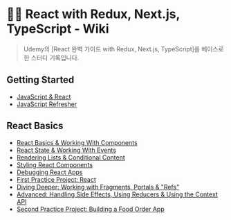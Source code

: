 # ✍🏻 React with Redux, Next.js, TypeScript - Wiki

> Udemy의 [React 완벽 가이드 with Redux, Next.js, TypeScript]를 베이스로 한 스터디 기록입니다.

## Getting Started

- [JavaScript & React](https://github.com/ichbinmin2/udemy-react-ts-redux-nextjs-study/blob/main/section-01/section01.md)
- [JavaScript Refresher](https://github.com/ichbinmin2/udemy-react-ts-redux-nextjs-study/blob/main/section-02/section02.md)

## React Basics

- [React Basics & Working With Components](https://github.com/ichbinmin2/udemy-react-ts-redux-nextjs-study/blob/main/section-03/section03.md)
- [React State & Working With Events](https://github.com/ichbinmin2/udemy-react-ts-redux-nextjs-study/blob/main/section-04/section04.md)
- [Rendering Lists & Conditional Content](https://github.com/ichbinmin2/udemy-react-ts-redux-nextjs-study/blob/main/section-05/section05.md)
- [Styling React Components](https://github.com/ichbinmin2/udemy-react-ts-redux-nextjs-study/blob/main/section-06/section06.md)
- [Debugging React Apps](https://github.com/ichbinmin2/udemy-react-ts-redux-nextjs-study/blob/main/section-07/section07.md)
- [First Practice Project: React](https://github.com/ichbinmin2/udemy-react-ts-redux-nextjs-study/blob/main/section-08/section08.md)
- [Diving Deeper: Working with Fragments, Portals & "Refs"](https://github.com/ichbinmin2/udemy-react-ts-redux-nextjs-study/blob/main/section-09/section09.md)
- [Advanced: Handling Side Effects, Using Reducers & Using the Context API](https://github.com/ichbinmin2/udemy-react-ts-redux-nextjs-study/blob/main/section-10/section10.md)
- [Second Practice Project: Building a Food Order App](https://github.com/ichbinmin2/udemy-react-ts-redux-nextjs-study/blob/main/section-11/section11.md)

</br>
